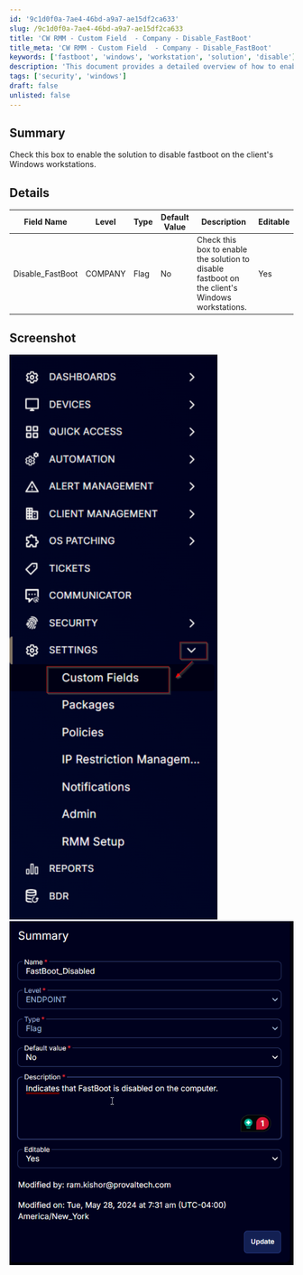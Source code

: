 ```yaml
---
id: '9c1d0f0a-7ae4-46bd-a9a7-ae15df2ca633'
slug: /9c1d0f0a-7ae4-46bd-a9a7-ae15df2ca633
title: 'CW RMM - Custom Field  - Company - Disable_FastBoot'
title_meta: 'CW RMM - Custom Field  - Company - Disable_FastBoot'
keywords: ['fastboot', 'windows', 'workstation', 'solution', 'disable']
description: 'This document provides a detailed overview of how to enable the solution to disable fastboot on client Windows workstations, including field specifications and screenshots for reference.'
tags: ['security', 'windows']
draft: false
unlisted: false
---
```


## Summary

Check this box to enable the solution to disable fastboot on the client's Windows workstations.

## Details

| Field Name       | Level  | Type  | Default Value | Description                                                                 | Editable |
|------------------|--------|-------|---------------|-----------------------------------------------------------------------------|----------|
| Disable_FastBoot | COMPANY| Flag  | No            | Check this box to enable the solution to disable fastboot on the client's Windows workstations. | Yes      |

## Screenshot

![Screenshot 1](../../../static/img/CW-RMM---Custom-Field----Company---Disable_FastBoot/image_1.png)  
![Screenshot 2](../../../static/img/CW-RMM---Custom-Field----Company---Disable_FastBoot/image_2.png)


